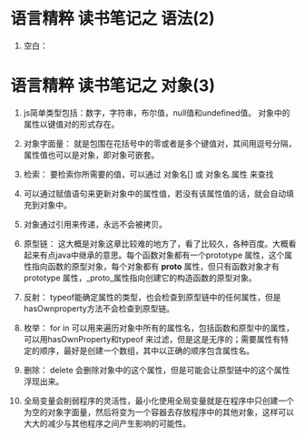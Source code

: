 # 语言精粹 读书笔记之 语法(2)
1. 空白：

















# 语言精粹 读书笔记之 对象(3)

1. js简单类型包括：数字，字符串，布尔值，null值和undefined值。
   对象中的属性以键值对的形式存在。
2. 对象字面量：
    就是包围在花括号中的零或者是多个键值对，其间用逗号分隔，
    属性值也可以是对象，即对象可嵌套。
3. 检索：
    要检索你所需要的值，可以通过 对象名[] 或 对象名.属性 来查找
4. 可以通过赋值语句来更新对象中的属性值，若没有该属性值的话，就会自动填充到对象中。
5. 对象通过引用来传递，永远不会被拷贝。
6. 原型链：
    这大概是对象这章比较难的地方了，看了比较久，各种百度。大概看起来有点java中继承的意思。每个函数对象都有一个prototype 属性，这个属性指向函数的原型对象，每个对象都有 __proto__ 属性，但只有函数对象才有 prototype 属性，_proto_属性指向创建它的构造函数的原型对象。

7. 反射：
    typeof能确定属性的类型，也会检查到原型链中的任何属性，但是hasOwnproperty方法不会检查到原型链。
8. 枚举： 
    for in 可以用来遍历对象中所有的属性名，包括函数和原型中的属性，可以用hasOwnProperty和typeof 来过滤，但是这是无序的；需要属性有特定的顺序，最好是创建一个数组，其中以正确的顺序包含属性名。
9. 删除： 
    delete 会删除对象中的这个属性，但是可能会让原型链中的这个属性浮现出来。
10. 全局变量会削弱程序的灵活性，最小化使用全局变量就是在程序中只创建一个为空的对象字面量，然后将变为一个容器去存放程序中的其他对象，这样可以大大的减少与其他程序之间产生影响的可能性。